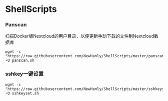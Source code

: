 # ShellScripts
### Panscan
扫描Docker版Nextcloud的用户目录，以便更新手动下载的文件到Nextcloud数据库
<pre><code>wget -c "https://raw.githubusercontent.com/NewHanly/ShellScripts/master/panscan.sh" -O panscan.sh</code></pre>
### sshkey一键设置
<pre><code>wget -c "https://raw.githubusercontent.com/NewHanly/ShellScripts/master/sshkeyset.sh" -O sshkeyset.sh</code></pre>